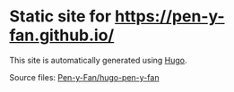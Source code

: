 # Static site for https://pen-y-fan.github.io/

This site is automatically generated using [Hugo](https://gohugo.io/getting-started/).

Source files: [Pen-y-Fan/hugo-pen-y-fan](https://github.com/Pen-y-Fan/hugo-pen-y-fan)